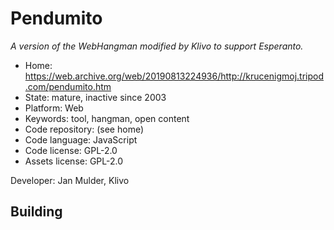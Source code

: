 # Pendumito

_A version of the WebHangman modified by Klivo to support Esperanto._

- Home: https://web.archive.org/web/20190813224936/http://krucenigmoj.tripod.com/pendumito.htm
- State: mature, inactive since 2003
- Platform: Web
- Keywords: tool, hangman, open content
- Code repository: (see home)
- Code language: JavaScript
- Code license: GPL-2.0
- Assets license: GPL-2.0

Developer: Jan Mulder, Klivo

## Building

